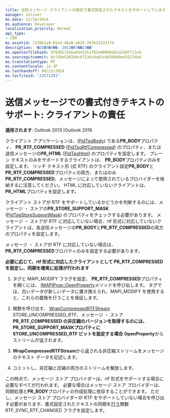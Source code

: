 ```yaml
---
title: 送信メッセージ クライアントの責任で書式設定されたテキストをサポートしています。
manager: soliver
ms.date: 11/16/2014
ms.audience: Developer
localization_priority: Normal
api_type:
- COM
ms.assetid: 7238b1a9-01ed-46a0-a625-26763323317d
description: '�ŏI�X�V��: 2011�N7��23��'
ms.openlocfilehash: 975dd172b6ad342351f014d0966d62a150f713c6
ms.sourcegitcommit: 0cf39e5382b8c6f236c8a63c6036849ed3527ded
ms.translationtype: MT
ms.contentlocale: ja-JP
ms.lasthandoff: 08/23/2018
ms.locfileid: "22571291"
---
```

# <a name="supporting-formatted-text-in-outgoing-messages-client-responsibilities"></a>送信メッセージでの書式付きテキストのサポート: クライアントの責任

  
  
**適用されます**: Outlook 2013 |Outlook 2016 
  
クライアント アプリケーションは、([PidTagBody](pidtagbody-canonical-property.md)) である**PR_BODY**プロパティ、 **PR_RTF_COMPRESSED** ([PidTagRtfCompressed](pidtagrtfcompressed-canonical-property.md)) のプロパティ、または送信メッセージの**PR_HTML** ([PidTagHtml](pidtaghtml-canonical-property.md)) のプロパティを設定します。 プレーン テキストのみをサポートするクライアントは、 **PR_BODY**プロパティのみを設定します。 リッチ テキスト形 (式 RTF) のクライアント設定**PR_BODY**と**PR_RTF_COMPRESSED**プロパティの両方、またはのみ**PR_RTF_COMPRESSED**、メッセージによって使用されているプロバイダーを格納するに注意してください。 HTML に対応していないクライアントは、 **PR_HTML**プロパティを設定します。 
  
クライアント ストアが RTF をサポートしているかどうかを判断するのには、メッセージ ・ ストアの**PR_STORE_SUPPORT_MASK** ([PidTagStoreSupportMask](pidtagstoresupportmask-canonical-property.md)) のプロパティをチェックする必要があります。 メッセージ ・ ストアが RTF に対応していない場合、rtf 形式に対応していないクライアントは、各送信メッセージの**PR_BODY**と**PR_RTF_COMPRESSED**の両方のプロパティを設定します。 
  
メッセージ ・ ストアが RTF に対応していない場合は、 **PR_RTF_COMPRESSED**プロパティのみを設定する必要があります。 
  
 **必要に応じて、rtf 形式に対応したクライアントとして PR_RTF_COMPRESSED を設定し、同期を確実に処理が行われます**
  
1. タグと MAPI_MODIFY フラグを設定、 **PR_RTF_COMPRESSED**プロパティを開くには、 [IMAPIProp::OpenProperty](imapiprop-openproperty.md)メソッドを呼び出します。 タグでは、古いデータが新しいデータに置き換えられ、MAPI_MODIFY を使用すると、これらの置換を行うことを保証します。 
    
2. 関数を呼び出す、 [WrapCompressedRTFStream](wrapcompressedrtfstream.md) STORE_UNCOMPRESSED_RTF、メッセージ ・ ストア**PR_RTF_COMPRESSED の非圧縮のバージョンを取得するのには、 **PR_STORE_SUPPORT_MASK**プロパティに STORE_UNCOMPRESSED_RTF ビットを設定する場合** **OpenProperty**からストリームが返されます。
    
3. **WrapCompressedRTFStream**から返される非圧縮ストリームをメッセージのテキスト データを記述します。
    
4. コミットし、非圧縮と圧縮の両方のストリームを解放します。
    
この時点で、メッセージ ストア プロバイダーは、rtf 形式をサポートする場合に必要なすべてが行われます。 必要な場合はメッセージ ストア プロバイダーは、同期処理と**PR_BODY**プロパティの作成処理に依存することができます。 ただし、メッセージ ストア プロバイダーが RTF をサポートしていない場合を呼び出す必要があります、書式設定されたテキストの同期を[行う](rtfsync.md)関数 RTF_SYNC_RTF_CHANGED フラグを設定します。 
  

